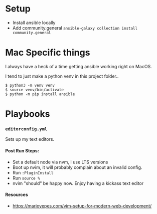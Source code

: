 # Setup

* Install ansible locally
* Add community.general `ansible-galaxy collection install community.general`

# Mac Specific things
I always have a heck of a time getting ansible working right on MacOS.

I tend to just make a python venv in this project folder..

```
$ python3 -m venv venv 
$ source venv/bin/activate   
$ python -m pip install ansible
```
# Playbooks

### `editorconfig.yml`

Sets up my text editors.

#### Post Run Steps:
* Set a default node via nvm, I use LTS versions
* Boot up nvim, it will probably complain about an invalid config.
* Run `:PluginInstall`
* Run `source %`
* nvim "should" be happy now. Enjoy having a kickass text editor


#### Resources

* https://marioyepes.com/vim-setup-for-modern-web-development/
